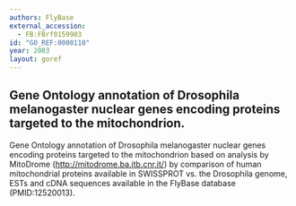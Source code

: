 ```yaml
---
authors: FlyBase
external_accession: 
  - FB:FBrf0159903
id: "GO_REF:0000110"
year: 2003
layout: goref
---
```


## Gene Ontology annotation of Drosophila melanogaster nuclear genes encoding proteins targeted to the mitochondrion.

Gene Ontology annotation of Drosophila melanogaster nuclear genes encoding proteins targeted to the mitochondrion based on analysis by MitoDrome (http://mitodrome.ba.itb.cnr.it/) by comparison of human mitochondrial proteins available in SWISSPROT vs. the Drosophila genome, ESTs and cDNA sequences available in the FlyBase database (PMID:12520013).
